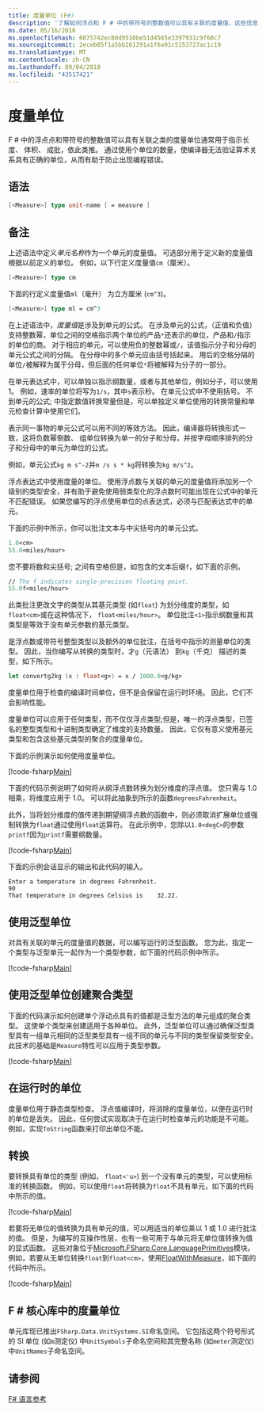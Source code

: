 ```yaml
---
title: 度量单位 (F#)
description: '了解如何浮点和 F # 中的带符号的整数值可以具有关联的度量值，这些信息通常用于指示长度、 卷和大容量单位。'
ms.date: 05/16/2016
ms.openlocfilehash: 6075742ec80d9510be51d4565e3397931c9f68c7
ms.sourcegitcommit: 2eceb05f1a5bb261291a1f6a91c5153727ac1c19
ms.translationtype: MT
ms.contentlocale: zh-CN
ms.lasthandoff: 09/04/2018
ms.locfileid: "43517421"
---
```

# <a name="units-of-measure"></a>度量单位

F # 中的浮点点和带符号的整数值可以具有关联之类的度量单位通常用于指示长度、 体积、 成批，依此类推。 通过使用个单位的数量，使编译器无法验证算术关系具有正确的单位，从而有助于防止出现编程错误。


## <a name="syntax"></a>语法

```fsharp
[<Measure>] type unit-name [ = measure ]
```

## <a name="remarks"></a>备注
上述语法中定义*单元名称*作为一个单元的度量值。 可选部分用于定义新的度量值根据以前定义的单位。 例如，以下行定义度量值`cm`（厘米）。

```fsharp
[<Measure>] type cm
```

下面的行定义度量值`ml`（毫升） 为立方厘米 (`cm^3`)。

```fsharp
[<Measure>] type ml = cm^3
```

在上述语法中，*度量值*是涉及到单元的公式。 在涉及单元的公式，（正值和负值） 支持整数幂，单位之间的空格指示两个单位的产品`*`还表示的单位，产品和`/`指示的单位的商。 对于相应的单元，可以使用负的整数幂或`/`，该值指示分子和分母的单元公式之间的分隔。 在分母中的多个单元应由括号括起来。 用后的空格分隔的单位`/`被解释为属于分母，但后面的任何单位`*`将被解释为分子的一部分。

在单元表达式中，可以单独以指示纲数量，或者与其他单位，例如分子，可以使用 1。 例如，速率的单位将写为`1/s`，其中`s`表示秒。 在单元公式中不使用括号。 不到单元的公式; 中指定数值转换常量但是，可以单独定义单位使用的转换常量和单元检查计算中使用它们。

表示同一事物的单元公式可以用不同的等效方法。 因此，编译器将转换形式一致，这将负数幂倒数、 组单位转换为单一的分子和分母，并按字母顺序排列的分子和分母中的单元为单位的公式。

例如，单元公式`kg m s^-2`并`m /s s * kg`将转换为`kg m/s^2`。

浮点表达式中使用度量的单位。 使用浮点数与关联的单元的度量值将添加另一个级别的类型安全，并有助于避免使用弱类型化的浮点数时可能出现在公式中的单元不匹配错误。 如果您编写的浮点使用单位的点表达式，必须与匹配表达式中的单元。

下面的示例中所示，你可以批注文本与中尖括号内的单元公式。

```fsharp
1.0<cm>
55.0<miles/hour>
```

您不要将数和尖括号; 之间有空格但是，如包含的文本后缀`f`，如下面的示例。

```fsharp
// The f indicates single-precision floating point.
55.0f<miles/hour>
```

此类批注更改文字的类型从其基元类型 (如`float`) 为划分维度的类型，如`float<cm>`或在这种情况下， `float<miles/hour>`。 单位批注`<1>`指示纲数量和其类型是等效于没有单元参数的基元类型。

是浮点数或带符号整型类型以及额外的单位批注，在括号中指示的测量单位的类型。 因此，当你编写从转换的类型时，才`g`（元语法） 到`kg`（千克） 描述的类型，如下所示。

```fsharp
let convertg2kg (x : float<g>) = x / 1000.0<g/kg>
```

度量单位用于检查的编译时间单位，但不是会保留在运行时环境。 因此，它们不会影响性能。

度量单位可以应用于任何类型，而不仅仅浮点类型;但是，唯一的浮点类型，已签名的整型类型和十进制类型确定了维度的支持数量。 因此，它仅有意义使用基元类型和包含这些基元类型的聚合的度量单位。

下面的示例演示如何使用度量单位。

[!code-fsharp[Main](../../../samples/snippets/fsharp/lang-ref-2/snippet6901.fs)]
    
下面的代码示例说明了如何将从纲浮点数转换为划分维度的浮点值。 您只需与 1.0 相乘，将维度应用于 1.0。 可以将此抽象到所示的函数`degreesFahrenheit`。

此外，当将划分维度的值传递到期望纲浮点数的函数中，则必须取消扩展单位或强制转换为`float`通过使用`float`运算符。 在此示例中，您除以`1.0<degC>`的参数`printf`因为`printf`需要纲数量。

[!code-fsharp[Main](../../../samples/snippets/fsharp/lang-ref-2/snippet6902.fs)]

下面的示例会话显示的输出和此代码的输入。

```
Enter a temperature in degrees Fahrenheit.
90
That temperature in degrees Celsius is    32.22.
```

## <a name="using-generic-units"></a>使用泛型单位
对具有关联的单元的度量值的数据，可以编写运行的泛型函数。 您为此，指定一个类型与泛型单元一起作为一个类型参数，如下面的代码示例中所示。

[!code-fsharp[Main](../../../samples/snippets/fsharp/lang-ref-2/snippet6903.fs)]
    
## <a name="creating-aggregate-types-with-generic-units"></a>使用泛型单位创建聚合类型
下面的代码演示如何创建单个浮动点具有的值都是泛型方法的单元组成的聚合类型。 这使单个类型来创建适用于各种单位。 此外，泛型单位可以通过确保泛型类型具有一组单元相同的泛型类型具有一组不同的单元与不同的类型保留类型安全。 此技术的基础是`Measure`特性可以应用于类型参数。

[!code-fsharp[Main](../../../samples/snippets/fsharp/lang-ref-2/snippet6904.fs)]
    
## <a name="units-at-runtime"></a>在运行时的单位
度量单位用于静态类型检查。 浮点值编译时，将消除的度量单位，以便在运行时的单位是丢失。 因此，任何尝试实现取决于在运行时检查单元的功能是不可能。 例如，实现`ToString`函数来打印出单位不能。


## <a name="conversions"></a>转换
要转换具有单位的类型 (例如， `float<'u>`) 到一个没有单元的类型，可以使用标准的转换函数。 例如，可以使用`float`将转换为`float`不具有单元，如下面的代码中所示的值。

[!code-fsharp[Main](../../../samples/snippets/fsharp/lang-ref-2/snippet6905.fs)]

若要将无单位的值转换为具有单元的值，可以用适当的单位乘以 1 或 1.0 进行批注的值。 但是，为编写的互操作性层，也有一些可用于与单元将无单位值转换为值的显式函数。 这些对象位于[Microsoft.FSharp.Core.LanguagePrimitives](https://msdn.microsoft.com/library/69d08ac5-5d51-4c20-bf1e-850fd312ece3)模块。 例如，若要从无单位转换`float`到`float<cm>`，使用[FloatWithMeasure](https://msdn.microsoft.com/library/69520bc7-d67b-46b8-9004-7cac9646b8d9)，如下面的代码中所示。

[!code-fsharp[Main](../../../samples/snippets/fsharp/lang-ref-2/snippet6906.fs)]
    
## <a name="units-of-measure-in-the-f-core-library"></a>F # 核心库中的度量单位
单元库现已推出`FSharp.Data.UnitSystems.SI`命名空间。 它包括这两个符号形式的 SI 单位 (如`m`测定仪) 中`UnitSymbols`子命名空间和其完整名称 (如`meter`测定仪) 中`UnitNames`子命名空间。


## <a name="see-also"></a>请参阅
[F# 语言参考](index.md)
